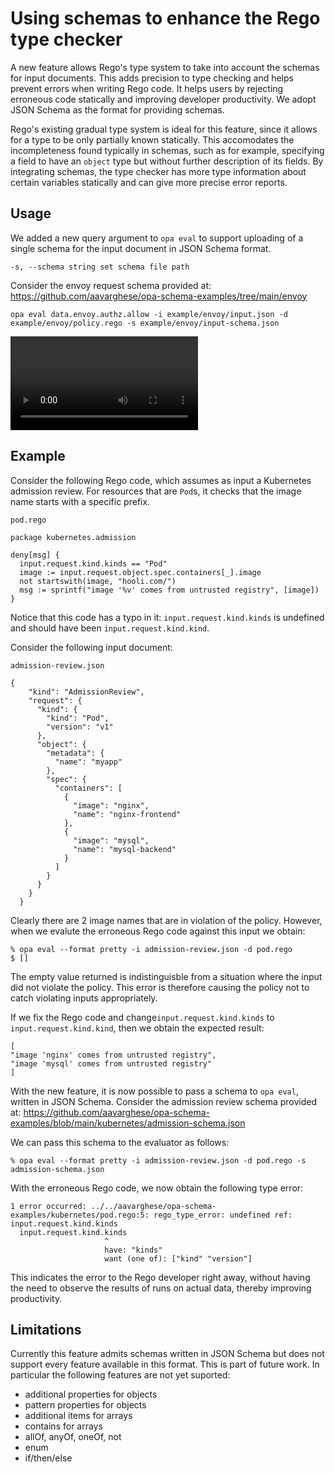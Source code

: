 # Using schemas to enhance the Rego type checker

A new feature allows Rego's type system to take into account the schemas for input documents. This adds precision to type checking and helps prevent errors when writing Rego code. It helps users by rejecting erroneous code statically and improving developer productivity. We adopt JSON Schema as the format for providing schemas.

Rego's existing gradual type system is ideal for this feature, since it allows for a type to be only partially known statically. This accomodates the incompleteness found typically in schemas, such as for example, specifying a field to have an `object` type but without further description of its fields. By integrating schemas, the type checker has more type information about certain variables statically and can give more precise error reports.

## Usage

We added a new query argument to `opa eval` to support uploading of a single schema for the input document in JSON Schema format.

```
-s, --schema string set schema file path
```

Consider the envoy request schema provided at: https://github.com/aavarghese/opa-schema-examples/tree/main/envoy

```
opa eval data.envoy.authz.allow -i example/envoy/input.json -d example/envoy/policy.rego -s example/envoy/input-schema.json
```

![Schema Demo](https://github.com/aavarghese/opa/blob/typeChecking/docs/content/OPATypeChecking_PR3053.mov)

## Example

Consider the following Rego code, which assumes as input a Kubernetes admission review. For resources that are `Pod`s, it checks that the image name
starts with a specific prefix.

`pod.rego`
```
package kubernetes.admission                                                

deny[msg] {                                                                
  input.request.kind.kinds == "Pod"                               
  image := input.request.object.spec.containers[_].image                    
  not startswith(image, "hooli.com/")                                       
  msg := sprintf("image '%v' comes from untrusted registry", [image])       
}
```

Notice that this code has a typo in it: `input.request.kind.kinds` is undefined and should have been `input.request.kind.kind`.

Consider the following input document:


`admission-review.json`
```
{
    "kind": "AdmissionReview",
    "request": {
      "kind": {
        "kind": "Pod",
        "version": "v1"
      },
      "object": {
        "metadata": {
          "name": "myapp"
        },
        "spec": {
          "containers": [
            {
              "image": "nginx",
              "name": "nginx-frontend"
            },
            {
              "image": "mysql",
              "name": "mysql-backend"
            }
          ]
        }
      }
    }
  }
  ```

  Clearly there are 2 image names that are in violation of the policy. However, when we evalute the erroneous Rego code against this input we obtain:
  ```
  % opa eval --format pretty -i admission-review.json -d pod.rego
  $ []
  ```

  The empty value returned is indistinguisble from a situation where the input did not violate the policy. This error is therefore causing the policy not to catch violating inputs appropriately.

  If we fix the Rego code and change`input.request.kind.kinds` to `input.request.kind.kind`, then we obtain the expected result:
  ```
  [
  "image 'nginx' comes from untrusted registry",
  "image 'mysql' comes from untrusted registry"
  ]
  ```

  With the new feature, it is now possible to pass a schema to `opa eval`, written in JSON Schema. Consider the admission review schema provided at:
  https://github.com/aavarghese/opa-schema-examples/blob/main/kubernetes/admission-schema.json

  We can pass this schema to the evaluator as follows:
  ```
  % opa eval --format pretty -i admission-review.json -d pod.rego -s admission-schema.json
  ```

  With the erroneous Rego code, we now obtain the following type error:
  ```
  1 error occurred: ../../aavarghese/opa-schema-examples/kubernetes/pod.rego:5: rego_type_error: undefined ref: input.request.kind.kinds
	input.request.kind.kinds
	                   ^
	                   have: "kinds"
	                   want (one of): ["kind" "version"]
  ```

  This indicates the error to the Rego developer right away, without having the need to observe the results of runs on actual data, thereby improving productivity.


## Limitations

Currently this feature admits schemas written in JSON Schema but does not support every feature available in this format. This is part of future work. 
In particular the following features are not yet suported:
- additional properties for objects
- pattern properties for objects
- additional items for arrays
- contains for arrays
- allOf, anyOf, oneOf, not
- enum
- if/then/else
